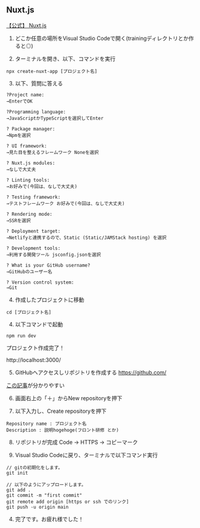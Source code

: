 ## Nuxt.js

[【公式】 Nuxt.js](https://nuxtjs.org/)

1. どこか任意の場所をVisual Studio Codeで開く(trainingディレクトリとか作ると◎)  

2. ターミナルを開き、以下、コマンドを実行

```
npx create-nuxt-app [プロジェクト名]
```

3. 以下、質問に答える

```
?Project name:
→EnterでOK

?Programming language:
→JavaScriptかTypeScriptを選択してEnter

? Package manager:
→Npmを選択

? UI framework:
→見た目を整えるフレームワーク Noneを選択

? Nuxt.js modules:
→なしで大丈夫

? Linting tools:
→お好みで(今回は、なしで大丈夫)

? Testing framework:
→テストフレームワーク お好みで(今回は、なしで大丈夫)

? Rendering mode:
→SSRを選択

? Deployment target:
→Netlifyと連携するので、Static (Static/JAMStack hosting) を選択

? Development tools:
→利用する開発ツール jsconfig.jsonを選択

? What is your GitHub username?
→GitHubのユーザー名

? Version control system:
→Git

```

4. 作成したプロジェクトに移動

```
cd [プロジェクト名]
```

4. 以下コマンドで起動

```
npm run dev

```
プロジェクト作成完了！  

http://localhost:3000/


5. GitHubへアクセスしリポジトリを作成する
https://github.com/

[この記事](https://qiita.com/_mamezou_/items/8f3711eb64c4bb2c51f6#%E3%83%AA%E3%83%9D%E3%82%B8%E3%83%88%E3%83%AA%E3%81%AE%E4%BD%9C%E6%88%90)が分かりやすい


6. 画面右上の「＋」からNew repositoryを押下

7. 以下入力し、Create repositoryを押下

```
Repository name : プロジェクト名
Description : 説明hogehoge(フロント研修 とか)
```

8. リポジトリが完成 Code → HTTPS → コピーマーク

9. Visual Studio Codeに戻り、ターミナルで以下コマンド実行

```
// gitの初期化をします。
git init

// 以下のようにアップロードします。
git add .
git commit -m "first commit"
git remote add origin [https or ssh でのリンク]
git push -u origin main
```

4. 完了です。お疲れ様でした！
